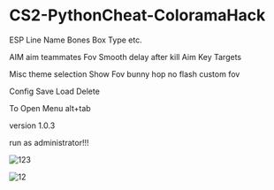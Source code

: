 # CS2-PythonCheat-ColoramaHack

ESP
Line
Name
Bones
Box Type
etc.

AIM
aim teammates
Fov
Smooth
delay after kill
Aim Key
Targets

Misc
theme selection
Show Fov
bunny hop
no flash
custom fov

Config
Save
Load
Delete

To Open Menu
alt+tab

version 1.0.3

run as administrator!!!

![123](https://github.com/user-attachments/assets/08f5f29e-221c-4761-b567-f95b5a07e5f6)

![12](https://github.com/user-attachments/assets/f18dde94-994f-47cb-9188-ebe65e5861c6)
